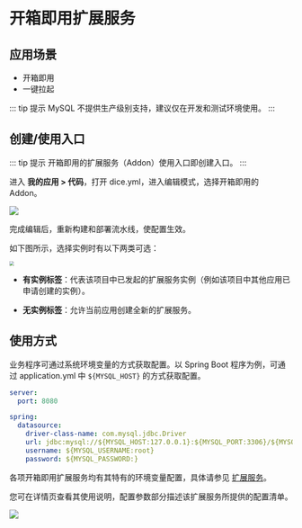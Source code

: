 # 开箱即用扩展服务

## 应用场景

* 开箱即用
* 一键拉起

::: tip 提示
MySQL 不提供生产级别支持，建议仅在开发和测试环境使用。
:::

## 创建/使用入口

::: tip 提示
开箱即用的扩展服务（Addon）使用入口即创建入口。
:::

进入 **我的应用 > 代码**，打开 dice.yml，进入编辑模式，选择开箱即用的 Addon。

![](http://terminus-paas.oss-cn-hangzhou.aliyuncs.com/paas-doc/2022/02/22/62a0b33f-435d-42cc-9e6a-8b0357b4a3e9.png)

完成编辑后，重新构建和部署流水线，使配置生效。

如下图所示，选择实例时有以下两类可选：

<img src="https://terminus-paas.oss-cn-hangzhou.aliyuncs.com/paas-doc/2021/08/23/e2996bbb-b16b-4a6b-a1df-2c22ed1a8f5a.png" style="zoom:50%;" />

* **有实例标签**：代表该项目中已发起的扩展服务实例（例如该项目中其他应用已申请创建的实例）。

* **无实例标签**：允许当前应用创建全新的扩展服务。

## 使用方式

业务程序可通过系统环境变量的方式获取配置。以 Spring Boot 程序为例，可通过 application.yml 中  `${MYSQL_HOST}` 的方式获取配置。

```yaml
server:
  port: 8080

spring:
  datasource:
    driver-class-name: com.mysql.jdbc.Driver
    url: jdbc:mysql://${MYSQL_HOST:127.0.0.1}:${MYSQL_PORT:3306}/${MYSQL_DATABASE}?useUnicode=true&characterEncoding=UTF-8
    username: ${MYSQL_USERNAME:root}
    password: ${MYSQL_PASSWORD:}
```

各项开箱即用扩展服务均有其特有的环境变量配置，具体请参见 [扩展服务](https://www.erda.cloud/market/addon)。

您可在详情页查看其使用说明，配置参数部分描述该扩展服务所提供的配置清单。

![](https://terminus-paas.oss-cn-hangzhou.aliyuncs.com/paas-doc/2021/08/23/75a798c2-c5e6-4f26-8163-d37840558ccf.png)
